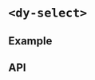 # `<dy-select>`

## Example

<gbp-example
  name="dy-select"
  props='{"searchable": true, "adder": {"text": "添加"}, "placeholder": "请选择", "options": [{"label": "Option 1"}, {"label": "Option 2"}], "@change": "(evt) => evt.target.value = evt.detail"}'
  src="https://jspm.dev/duoyun-ui/elements/select"></gbp-example>

## API

<gbp-api src="/src/elements/select.ts"></gbp-api>
